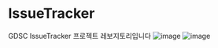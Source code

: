# IssueTracker
GDSC IssueTracker 프로젝트 레보지토리입니다
![image](https://github.com/ryuseunghan/IssueTracker/assets/106146847/289ad877-dbbf-49bd-9ce5-b52863a588c5)
![image](https://github.com/ryuseunghan/IssueTracker/assets/106146847/a49bbbf7-e9d2-4a35-a986-3378ae21f7b7)

